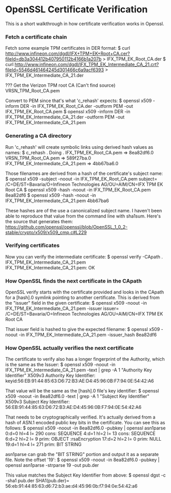 # OpenSSL Certificate Verification

This is a short walkthrough in how certificate verification works in Openssl.

### Fetch a certificate chain

Fetch some example TPM certificates in DER format:
      $ curl http://www.infineon.com/dgdl/IFX+TPM+EK+Root+CA.cer?fileId=db3a304412b407950112b4166b1a207b > IFX_TPM_EK_Root_CA.der
      $ curl http://www.infineon.com/dgdl/IFX_TPM_EK_Intermediate_CA_21.crt?fileId=5546d461464245d301466c6a9acf6393 > IFX_TPM_EK_Intermediate_CA_21.der

??? Get the Verizon TPM root CA (Can't find source)
VRSN_TPM_Root_CA.pem

Convert to PEM since that's what 'c_rehash' expects:
      $ openssl x509 -inform DER -in IFX_TPM_EK_Root_CA.der -outform PEM -out IFX_TPM_EK_Root_CA.pem
      $ openssl x509 -inform DER -in IFX_TPM_EK_Intermediate_CA_21.der -outform PEM -out IFX_TPM_EK_Intermediate_CA_21.pem

### Generating a CA directory

Run 'c_rehash' will create symbolic links using derived hash values as names:
      $ c_rehash .
      Doing .
      IFX_TPM_EK_Root_CA.pem => 8ea82df6.0
      VRSN_TPM_Root_CA.pem => 589f27ba.0
      IFX_TPM_EK_Intermediate_CA_21.pem => 4bb67ba6.0

Those filenames are derived from a hash of the certificate's subject name:
    $ openssl x509 -subject -noout -in IFX_TPM_EK_Root_CA.pem
    subject= /C=DE/ST=Bavaria/O=Infineon Technologies AG/OU=AIM/CN=IFX TPM EK Root CA
    $ openssl x509 -hash -noout -in IFX_TPM_EK_Root_CA.pem
    8ea82df6
    $ openssl x509 -hash -noout -in IFX_TPM_EK_Intermediate_CA_21.pem
    4bb67ba6

These hashes are of the use a canonicalized subject name. I haven't been able to reproduce that value from the command line with sha1sum. 
Here's the source that generates them: https://github.com/openssl/openssl/blob/OpenSSL_1_0_2-stable/crypto/x509/x509_cmp.c#L229

### Verifying certificates

Now you can verify the intermediate certificate:
    $ openssl verify -CApath . IFX_TPM_EK_Intermediate_CA_21.pem
    IFX_TPM_EK_Intermediate_CA_21.pem: OK


### How OpenSSL finds the next certificate in the CApath

OpenSSL verify starts with the certificate provided and looks in the CApath for a [hash].0 symlink pointing to another certificate.
This is derived from the "issuer" field in the given certificate:
    $ openssl x509 -noout -in IFX_TPM_EK_Intermediate_CA_21.pem -issuer
    issuer= /C=DE/ST=Bavaria/O=Infineon Technologies AG/OU=AIM/CN=IFX TPM EK Root CA

That issuer field is hashed to give the expected filename: 
    $ openssl x509 -noout -in IFX_TPM_EK_Intermediate_CA_21.pem -issuer_hash 
    8ea82df6

### How OpenSSL actually verifies the next certificate

The certificate to verify also has a longer fingerprint of the Authority, which is the same as the Issuer:
    $ openssl x509 -noout -in IFX_TPM_EK_Intermediate_CA_21.pem -text | grep -A 1 "Authority Key Identifier"
        X509v3 Authority Key Identifier:
            keyid:56:EB:91:44:85:63:D6:72:B3:AE:D4:45:96:0B:F7:94:0E:54:42:A6

That value will be the same as the [hash].0 file's key identifier:
    $ openssl x509 -noout -in 8ea82df6.0 -text | grep -A 1 "Subject Key Identifier"
       X509v3 Subject Key Identifier:
            56:EB:91:44:85:63:D6:72:B3:AE:D4:45:96:0B:F7:94:0E:54:42:A6

That needs to be cryptographically verified. It's actually derived from a hash of ASN.1 encoded public key bits in the certificate.
You can see this as follows:
    $ openssl x509 -noout -in 8ea82df6.0 -pubkey | openssl asn1parse
        0:d=0  hl=4 l= 290 cons: SEQUENCE
        4:d=1  hl=2 l=  13 cons: SEQUENCE
        6:d=2  hl=2 l=   9 prim: OBJECT            :rsaEncryption
       17:d=2  hl=2 l=   0 prim: NULL
       19:d=1  hl=4 l= 271 prim: BIT STRING

asn1parse can grab the "BIT STRING" portion and output it as a separate file. Note the offset '19':
    $ openssl x509 -noout -in 8ea82df6.0 -pubkey | openssl asn1parse -strparse 19 -out pub.der

This value matches the Subject Key Identifier from above:
    $ openssl dgst -c -sha1 pub.der
SHA1(pub.der)= 56:eb:91:44:85:63:d6:72:b3:ae:d4:45:96:0b:f7:94:0e:54:42:a6
